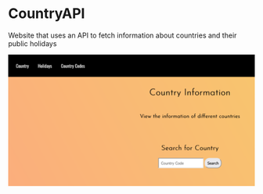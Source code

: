 # CountryAPI
Website that uses an API to fetch information about countries and their public holidays


<img src="CountryAPI.png" alt="Screenshot" title="Screenshot">
